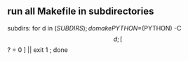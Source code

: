 run all Makefile in subdirectories
---
subdirs:
	for d in $(SUBDIRS); do make PYTHON=$(PYTHON) -C $$d; [ $$? = 0 ] || exit 1 ; done
